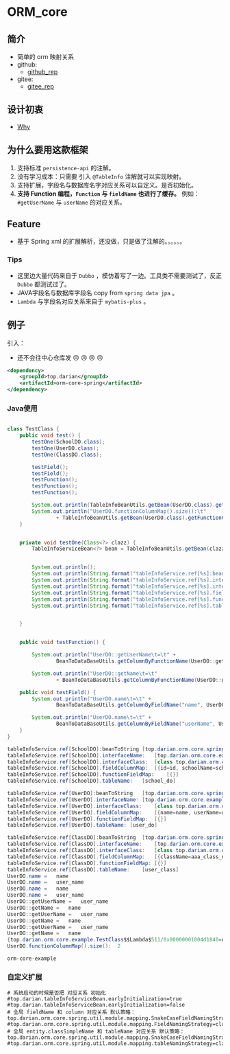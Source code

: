 # ORM_core 

## 简介

- 简单的 orm 映射关系
- github:
  - <a href="https://github.com/Darian1996/orm-core" target="_blank">github_rep</a>
- gitee:
  - <a href="https://gitee.com/Darian1996/orm-core" target="_blank">gitee_rep</a>


## 设计初衷 

- [Why](/Why.md) 

## 为什么要用这款框架 

1. 支持标准 `persistence-api` 的注解。
2. 没有学习成本：只需要 引入 `@TableInfo` 注解就可以实现映射。
3. 支持扩展，字段名与数据库名字对应关系可以自定义。是否初始化。
4. **支持 Function 编程，`Function` 与 `fieldName` 也进行了缓存。**  例如：`#getUserName` 与 `userName` 的对应关系。

## Feature

- 基于 Spring xml 的扩展解析，还没做，只是做了注解的。。。。。。


### Tips

- 这里边大量代码来自于 `Dubbo` ，模仿着写了一边。工具类不需要测试了，反正 `Dubbo` 都测试过了。
- JAVA字段名与数据库字段名 copy from `spring data jpa` 。 
- `Lambda` 与字段名对应关系来自于 `mybatis-plus`  。



## 例子

引入：

- 还不会往中心仓库发 :cry: :cry: :cry:  :cry: ​

```xml
<dependency>
    <groupId>top.darian</groupId>
    <artifactId>orm-core-spring</artifactId>
</dependency>
```



### Java使用

```java

class TestClass {
    public void test() {
        testOne(SchoolDO.class);
        testOne(UserDO.class);
        testOne(ClassDO.class);

        testField();
        testField();
        testFunction();
        testFunction();
        testFunction();

        System.out.println(TableInfoBeanUtils.getBean(UserDO.class).getFunctionColumnMap());
        System.out.println("UserDO.functionColumnMap().size():\t"
                + TableInfoBeanUtils.getBean(UserDO.class).getFunctionColumnMap().size());
    }


    private void testOne(Class<?> clazz) {
        TableInfoServiceBean<?> bean = TableInfoBeanUtils.getBean(clazz);


        System.out.println();
        System.out.println(String.format("tableInfoService.ref[%s]:beanToString\t[%s]", clazz.getSimpleName(), bean));
        System.out.println(String.format("tableInfoService.ref[%s].interfaceName:\t[%s]", clazz.getSimpleName(), bean.getTableClassName()));
        System.out.println(String.format("tableInfoService.ref[%s].interfaceClass:\t[%s]", clazz.getSimpleName(), bean.getTableClassClass()));
        System.out.println(String.format("tableInfoService.ref[%s].fieldColumnMap:\t[%s]", clazz.getSimpleName(), bean.getFieldColumnMap()));
        System.out.println(String.format("tableInfoService.ref[%s].functionFieldMap:\t[%s]", clazz.getSimpleName(), bean.getFunctionColumnMap()));
        System.out.println(String.format("tableInfoService.ref[%s].tableName:\t[%s]", clazz.getSimpleName(), bean.getTableName()));


    }


    public void testFunction() {

        System.out.println("UserDO::getUserName\t=\t" +
                BeanToDataBaseUtils.getColumnByFunctionName(UserDO::getUserName, UserDO.class));

        System.out.println("UserDO::getName\t=\t"
                + BeanToDataBaseUtils.getColumnByFunctionName(UserDO::getName, UserDO.class)); }

    public void testField() {
        System.out.println("UserDO.name\t=\t" +
                BeanToDataBaseUtils.getColumnByFieldName("name", UserDO.class));

        System.out.println("UserDO.name\t=\t" +
                BeanToDataBaseUtils.getColumnByFieldName("userName", UserDO.class));
    }
}

```

```java
tableInfoService.ref[SchoolDO]:beanToString	[top.darian.orm.core.spring.TableInfoServiceBean@7d0d91a1]
tableInfoService.ref[SchoolDO].interfaceName:	[top.darian.orm.core.example.endity.SchoolDO]
tableInfoService.ref[SchoolDO].interfaceClass:	[class top.darian.orm.core.example.endity.SchoolDO]
tableInfoService.ref[SchoolDO].fieldColumnMap:	[{id=id, schoolName=school_name}]
tableInfoService.ref[SchoolDO].functionFieldMap:	[{}]
tableInfoService.ref[SchoolDO].tableName:	[school_do]

tableInfoService.ref[UserDO]:beanToString	[top.darian.orm.core.spring.TableInfoServiceBean@7fb48179]
tableInfoService.ref[UserDO].interfaceName:	[top.darian.orm.core.example.endity.UserDO]
tableInfoService.ref[UserDO].interfaceClass:	[class top.darian.orm.core.example.endity.UserDO]
tableInfoService.ref[UserDO].fieldColumnMap:	[{name=name, userName=user_name}]
tableInfoService.ref[UserDO].functionFieldMap:	[{}]
tableInfoService.ref[UserDO].tableName:	[user_do]

tableInfoService.ref[ClassDO]:beanToString	[top.darian.orm.core.spring.TableInfoServiceBean@201c3cda]
tableInfoService.ref[ClassDO].interfaceName:	[top.darian.orm.core.example.endity.ClassDO]
tableInfoService.ref[ClassDO].interfaceClass:	[class top.darian.orm.core.example.endity.ClassDO]
tableInfoService.ref[ClassDO].fieldColumnMap:	[{className=aaa_class_name}]
tableInfoService.ref[ClassDO].functionFieldMap:	[{}]
tableInfoService.ref[ClassDO].tableName:	[user_class]
UserDO.name	=	name
UserDO.name	=	user_name
UserDO.name	=	name
UserDO.name	=	user_name
UserDO::getUserName	=	user_name
UserDO::getName	=	name
UserDO::getUserName	=	user_name
UserDO::getName	=	name
UserDO::getUserName	=	user_name
UserDO::getName	=	name
{top.darian.orm.core.example.TestClass$$Lambda$511/0x00000001004d1840=userName, top.darian.orm.core.example.TestClass$$Lambda$512/0x00000001004d1c40=name}
UserDO.functionColumnMap().size():	2

```





`orm-core-example` 

### 自定义扩展

```properties
# 系统启动的时候是否把 对应关系 初始化
#top.darian.tableInfoServiceBean.earlyInitialization=true
#top.darian.tableInfoServiceBean.earlyInitialization=false
# 全局 fieldName 和 column 对应关系 默认策略： top.darian.orm.core.spring.util.module.mapping.SnakeCaseFieldNamingStrategy
#top.darian.orm.core.spring.util.module.mapping.FieldNamingStrategy=classFullName
# 全局 entity.classSimpleName 和 tableName 对应关系 默认策略： top.darian.orm.core.spring.util.module.mapping.SnakeCaseFieldNamingStrategy
#top.darian.orm.core.spring.util.module.mapping.tableNamingStrategy=classFullName

```





